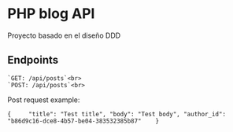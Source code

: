 # PHP blog API

Proyecto basado en el diseño DDD

## Endpoints
    `GET: /api/posts`<br>
    `POST: /api/posts`<br>

 Post request example: 

``
{    
    "title": "Test title",
    "body": "Test body",
    "author_id": "b86d9c16-dce8-4b57-be04-383532385b87"   
}
``

     

